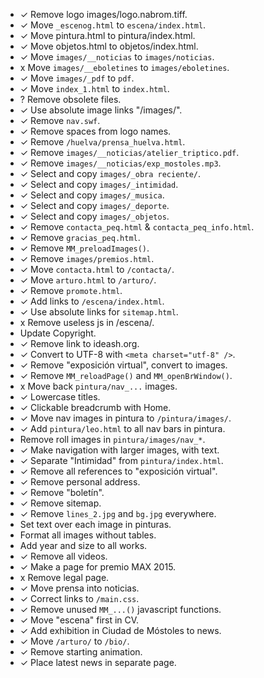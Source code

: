 * ✓ Remove logo images/logo.nabrom.tiff.
* ✓ Move `_escenog.html` to `escena/index.html`.
* ✓ Move pintura.html to pintura/index.html.
* ✓ Move objetos.html to objetos/index.html.
* ✓ Move `images/__noticias` to `images/noticias`.
* x Move `images/__eboletines` to `images/eboletines`.
* ✓ Move `images/_pdf` to `pdf`.
* ✓ Move `index_1.html` to `index.html`.
* ? Remove obsolete files.
* ✓ Use absolute image links "/images/".
* ✓ Remove `nav.swf`.
* ✓ Remove spaces from logo names.
* ✓ Remove `/huelva/prensa_huelva.html`.
* ✓ Remove `images/__noticias/atelier_triptico.pdf`.
* ✓ Remove `images/__noticias/exp_mostoles.mp3`.
* ✓ Select and copy `images/_obra reciente/`.
* ✓ Select and copy `images/_intimidad`.
* ✓ Select and copy `images/_musica`.
* ✓ Select and copy `images/_deporte`.
* ✓ Select and copy `images/_objetos`.
* ✓ Remove `contacta_peq.html` & `contacta_peq_info.html`.
* ✓ Remove `gracias_peq.html`.
* ✓ Remove `MM_preloadImages()`.
* ✓ Remove `images/premios.html`.
* ✓ Move `contacta.html` to `/contacta/`.
* ✓ Move `arturo.html` to `/arturo/`.
* ✓ Remove `promote.html`.
* ✓ Add links to `/escena/index.html`.
* ✓ Use absolute links for `sitemap.html`.
* x Remove useless js in /escena/.
* Update Copyright.
* ✓ Remove link to ideash.org.
* ✓ Convert to UTF-8 with `<meta charset="utf-8" />`.
* ✓ Remove "exposición virtual", convert to images.
* ✓ Remove `MM_reloadPage()` and `MM_openBrWindow()`.
* x Move back `pintura/nav_...` images.
* ✓ Lowercase titles.
* ✓ Clickable breadcrumb with Home.
* ✓ Move nav images in pintura to `/pintura/images/`.
* ✓ Add `pintura/leo.html` to all nav bars in pintura.
* Remove roll images in `pintura/images/nav_*`.
* ✓ Make navigation with larger images, with text.
* ✓ Separate "Intimidad" from `pintura/index.html`.
* ✓ Remove all references to "exposición virtual".
* ✓ Remove personal address.
* ✓ Remove "boletín".
* ✓ Remove sitemap.
* ✓ Remove `lines_2.jpg` and `bg.jpg` everywhere.
* Set text over each image in pinturas.
* Format all images without tables.
* Add year and size to all works.
* ✓ Remove all videos.
* ✓ Make a page for premio MAX 2015.
* x Remove legal page.
* ✓ Move prensa into noticias.
* ✓ Correct links to `/main.css`.
* ✓ Remove unused `MM_...()` javascript functions.
* ✓ Move "escena" first in CV.
* ✓ Add exhibition in Ciudad de Móstoles to news.
* ✓ Move `/arturo/` to `/bio/`.
* ✓ Remove starting animation.
* ✓ Place latest news in separate page.

